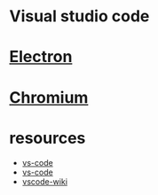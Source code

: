 Visual studio code
=================



# [Electron](https://zh.wikipedia.org/wiki/Electron)


# [Chromium](https://zh.wikipedia.org/wiki/Chromium)

# resources
+ [vs-code](https://code.visualstudio.com/)
+ [vs-code](https://github.com/Microsoft/vscode/)
+ [vscode-wiki](https://zh.wikipedia.org/wiki/Visual_Studio_Code)
